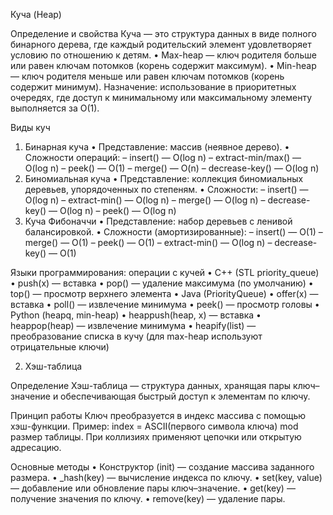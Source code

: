 Куча (Heap)

Определение и свойства
Куча — это структура данных в виде полного бинарного дерева, где каждый родительский элемент удовлетворяет условию по отношению к детям.
 • Max-heap — ключ родителя больше или равен ключам потомков (корень содержит максимум).
 • Min-heap — ключ родителя меньше или равен ключам потомков (корень содержит минимум).
Назначение: использование в приоритетных очередях, где доступ к минимальному или максимальному элементу выполняется за O(1).

Виды куч
 1. Бинарная куча
• Представление: массив (неявное дерево).
• Сложности операций:
– insert() — O(log n)
– extract-min/max() — O(log n)
– peek() — O(1)
– merge() — O(n)
– decrease-key() — O(log n)
 2. Биномиальная куча
• Представление: коллекция биномиальных деревьев, упорядоченных по степеням.
• Сложности:
– insert() — O(log n)
– extract-min() — O(log n)
– merge() — O(log n)
– decrease-key() — O(log n)
– peek() — O(log n)
 3. Куча Фибоначчи
• Представление: набор деревьев с ленивой балансировкой.
• Сложности (амортизированные):
– insert() — O(1)
– merge() — O(1)
– peek() — O(1)
– extract-min() — O(log n)
– decrease-key() — O(1)

Языки программирования: операции с кучей
 • C++ (STL priority_queue)
• push(x) — вставка
• pop() — удаление максимума (по умолчанию)
• top() — просмотр верхнего элемента
 • Java (PriorityQueue)
• offer(x) — вставка
• poll() — извлечение минимума
• peek() — просмотр головы
 • Python (heapq, min-heap)
• heappush(heap, x) — вставка
• heappop(heap) — извлечение минимума
• heapify(list) — преобразование списка в кучу
(для max-heap используют отрицательные ключи)

2. Хэш-таблица

Определение
Хэш-таблица — структура данных, хранящая пары ключ–значение и обеспечивающая быстрый доступ к элементам по ключу.

Принцип работы
Ключ преобразуется в индекс массива с помощью хэш-функции. Пример: index = ASCII(первого символа ключа) mod размер таблицы. При коллизиях применяют цепочки или открытую адресацию.

Основные методы
 • Конструктор (init) — создание массива заданного размера.
 • _hash(key) — вычисление индекса по ключу.
 • set(key, value) — добавление или обновление пары ключ–значение.
 • get(key) — получение значения по ключу.
 • remove(key) — удаление пары.
